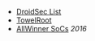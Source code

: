
- [DroidSec List](http://www.droidsec.org/wiki/#exploits)
- [TowelRoot](https://towelroot.com/)
- [AllWinner SoCs](http://www.theregister.co.uk/2016/05/09/allwinners_allloser_custom_kernel_has_a_nasty_root_backdoor/) _2016_
